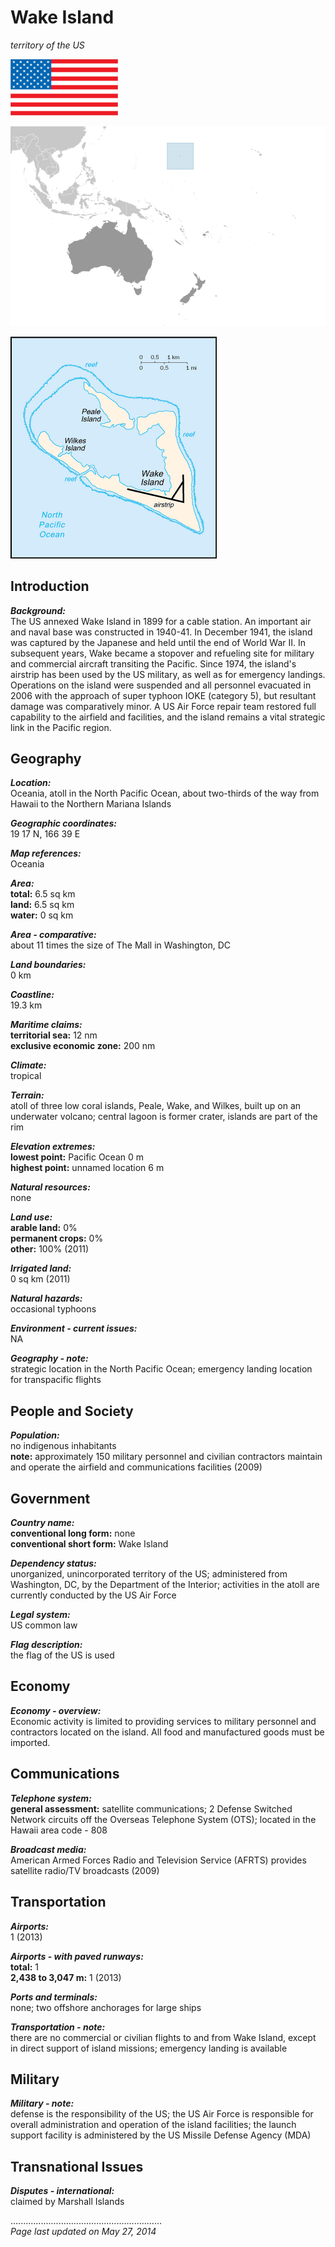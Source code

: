 # Wake Island

_territory of the US_

![Flag of Wake Island](../flags.png/wq.png)

![Location of Wake Island](../locator-orig.png/wq.png)

![Map of Wake Island](../maps-orig.png/wq.png)


## Introduction

**_Background:_**   
The US annexed Wake Island in 1899 for a cable station. An important air and naval base was constructed in 1940-41. In December 1941, the island was captured by the Japanese and held until the end of World War II. In subsequent years, Wake became a stopover and refueling site for military and commercial aircraft transiting the Pacific. Since 1974, the island's airstrip has been used by the US military, as well as for emergency landings. Operations on the island were suspended and all personnel evacuated in 2006 with the approach of super typhoon IOKE (category 5), but resultant damage was comparatively minor. A US Air Force repair team restored full capability to the airfield and facilities, and the island remains a vital strategic link in the Pacific region.


## Geography

**_Location:_**   
Oceania, atoll in the North Pacific Ocean, about two-thirds of the way from Hawaii to the Northern Mariana Islands

**_Geographic coordinates:_**   
19 17 N, 166 39 E

**_Map references:_**   
Oceania

**_Area:_**   
**total:** 6.5 sq km   
**land:** 6.5 sq km   
**water:** 0 sq km

**_Area - comparative:_**   
about 11 times the size of The Mall in Washington, DC

**_Land boundaries:_**   
0 km

**_Coastline:_**   
19.3 km

**_Maritime claims:_**   
**territorial sea:** 12 nm   
**exclusive economic zone:** 200 nm

**_Climate:_**   
tropical

**_Terrain:_**   
atoll of three low coral islands, Peale, Wake, and Wilkes, built up on an underwater volcano; central lagoon is former crater, islands are part of the rim

**_Elevation extremes:_**   
**lowest point:** Pacific Ocean 0 m   
**highest point:** unnamed location 6 m

**_Natural resources:_**   
none

**_Land use:_**   
**arable land:** 0%   
**permanent crops:** 0%   
**other:** 100% (2011)

**_Irrigated land:_**   
0 sq km (2011)

**_Natural hazards:_**   
occasional typhoons

**_Environment - current issues:_**   
NA

**_Geography - note:_**   
strategic location in the North Pacific Ocean; emergency landing location for transpacific flights


## People and Society

**_Population:_**   
no indigenous inhabitants   
**note:** approximately 150 military personnel and civilian contractors maintain and operate the airfield and communications facilities (2009)


## Government

**_Country name:_**   
**conventional long form:** none   
**conventional short form:** Wake Island

**_Dependency status:_**   
unorganized, unincorporated territory of the US; administered from Washington, DC, by the Department of the Interior; activities in the atoll are currently conducted by the US Air Force

**_Legal system:_**   
US common law

**_Flag description:_**   
the flag of the US is used


## Economy

**_Economy - overview:_**   
Economic activity is limited to providing services to military personnel and contractors located on the island. All food and manufactured goods must be imported.


## Communications

**_Telephone system:_**   
**general assessment:** satellite communications; 2 Defense Switched Network circuits off the Overseas Telephone System (OTS); located in the Hawaii area code - 808

**_Broadcast media:_**   
American Armed Forces Radio and Television Service (AFRTS) provides satellite radio/TV broadcasts (2009)


## Transportation

**_Airports:_**   
1 (2013)

**_Airports - with paved runways:_**   
**total:** 1   
**2,438 to 3,047 m:** 1 (2013)

**_Ports and terminals:_**   
none; two offshore anchorages for large ships

**_Transportation - note:_**   
there are no commercial or civilian flights to and from Wake Island, except in direct support of island missions; emergency landing is available


## Military

**_Military - note:_**   
defense is the responsibility of the US; the US Air Force is responsible for overall administration and operation of the island facilities; the launch support facility is administered by the US Missile Defense Agency (MDA)


## Transnational Issues

**_Disputes - international:_**   
claimed by Marshall Islands


............................................................   
_Page last updated on May 27, 2014_
